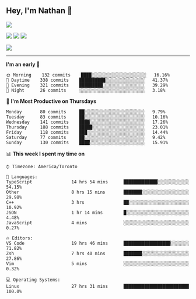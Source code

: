 ## Hey, I'm Nathan 👋

![](https://visitor-badge.laobi.icu/badge?page_id=nathan13888.visiter.badge)

[![](https://img.shields.io/badge/OS-Ubuntu-blue?style=flat-square&logo=ubuntu&logoColor=white)](https://en.wikipedia.org/wiki/Linux)
[![](https://img.shields.io/badge/Editor-VSCodeInsiders-blue?style=flat-square&logo=visual-studio-code&logoColor=white)](https://code.visualstudio.com/)
[![](https://img.shields.io/badge/Editor-Neovim-blue?style=flat-square&logo=vim&logoColor=white)](https://github.com/neovim/neovim)

![](https://github-readme-stats.vercel.app/api?username=Nathan13888&show_icons=true&theme=dracula&hide=stars&count_private=true)

---

<!--START_SECTION:waka-->
**I'm an early 🐤** 

```text
🌞 Morning    132 commits    ████░░░░░░░░░░░░░░░░░░░░░   16.16% 
🌆 Daytime    338 commits    ██████████░░░░░░░░░░░░░░░   41.37% 
🌃 Evening    321 commits    █████████░░░░░░░░░░░░░░░░   39.29% 
🌙 Night      26 commits     ░░░░░░░░░░░░░░░░░░░░░░░░░   3.18%

```
📅 **I'm Most Productive on Thursdays** 

```text
Monday       80 commits     ██░░░░░░░░░░░░░░░░░░░░░░░   9.79% 
Tuesday      83 commits     ██░░░░░░░░░░░░░░░░░░░░░░░   10.16% 
Wednesday    141 commits    ████░░░░░░░░░░░░░░░░░░░░░   17.26% 
Thursday     188 commits    █████░░░░░░░░░░░░░░░░░░░░   23.01% 
Friday       118 commits    ███░░░░░░░░░░░░░░░░░░░░░░   14.44% 
Saturday     77 commits     ██░░░░░░░░░░░░░░░░░░░░░░░   9.42% 
Sunday       130 commits    ████░░░░░░░░░░░░░░░░░░░░░   15.91%

```


📊 **This week I spent my time on** 

```text
⌚︎ Timezone: America/Toronto

💬 Languages: 
TypeScript               14 hrs 54 mins      █████████████░░░░░░░░░░░░   54.15% 
Other                    8 hrs 15 mins       ███████░░░░░░░░░░░░░░░░░░   29.98% 
C++                      3 hrs               ██░░░░░░░░░░░░░░░░░░░░░░░   10.92% 
JSON                     1 hr 14 mins        █░░░░░░░░░░░░░░░░░░░░░░░░   4.48% 
JavaScript               4 mins              ░░░░░░░░░░░░░░░░░░░░░░░░░   0.27%

🔥 Editors: 
VS Code                  19 hrs 46 mins      ██████████████████░░░░░░░   71.82% 
Zsh                      7 hrs 40 mins       ███████░░░░░░░░░░░░░░░░░░   27.86% 
Vim                      5 mins              ░░░░░░░░░░░░░░░░░░░░░░░░░   0.32%

💻 Operating Systems: 
Linux                    27 hrs 31 mins      █████████████████████████   100.0%

```


<!--END_SECTION:waka-->
